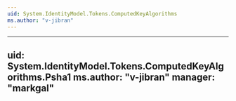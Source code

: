```yaml
---
uid: System.IdentityModel.Tokens.ComputedKeyAlgorithms
ms.author: "v-jibran"
---
```


---
uid: System.IdentityModel.Tokens.ComputedKeyAlgorithms.Psha1
ms.author: "v-jibran"
manager: "markgal"
---
